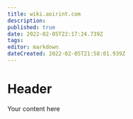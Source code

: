```yaml
---
title: wiki.aoirint.com
description: 
published: true
date: 2022-02-05T22:17:24.739Z
tags: 
editor: markdown
dateCreated: 2022-02-05T21:58:01.939Z
---
```


# Header
Your content here